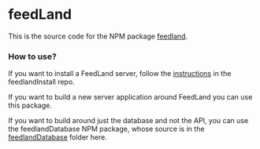 # feedLand

This is the source code for the NPM package <a href="https://www.npmjs.com/package/feedland?activeTab=readme">feedland</a>. 

### How to use?

If you want to install a FeedLand server, follow the <a href="https://github.com/scripting/feedlandInstall/blob/main/docs/setup.md">instructions</a> in the feedlandInstall repo.

If you want to build a new server application around FeedLand you can use this package. 

If you want to build around just the database and not the API, you can use the feedlandDatabase NPM package, whose source is in the <a href="https://github.com/scripting/feedland/tree/main/database">feedlandDatabase</a> folder here. 

